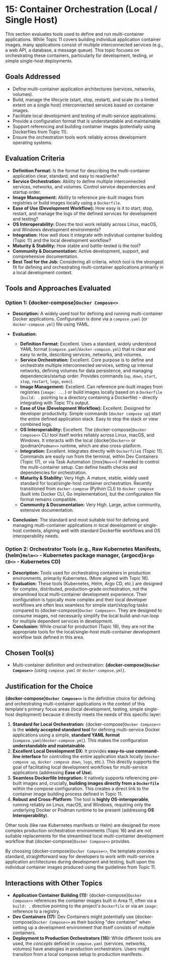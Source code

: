 # 15: Container Orchestration (Local / Single Host)

This section evaluates tools used to define and run multi-container applications. While Topic 11 covers building individual application container images, many applications consist of multiple interconnected services (e.g., a web API, a database, a message queue). This topic focuses on orchestrating these containers, particularly for development, testing, or simple single-host deployments.

## Goals Addressed

- Define multi-container application architectures (services, networks, volumes).
- Build, manage the lifecycle (start, stop, restart), and scale (to a limited extent on a single host) interconnected services based on container images.
- Facilitate local development and testing of multi-service applications.
- Provide a configuration format that is understandable and maintainable.
- Support referencing and building container images (potentially using Dockerfiles from Topic 11).
- Ensure the orchestration tools work reliably across development operating systems.

## Evaluation Criteria

- **Definition Format:** Is the format for describing the multi-container application clear, standard, and easy to read/write?
- **Service Orchestration:** Ability to define multiple interconnected services, networks, and volumes. Control service dependencies and startup order.
- **Image Management:** Ability to reference pre-built images from registries or build images locally using a `Dockerfile`.
- **Ease of Use (Development Workflow):** How easy is it to start, stop, restart, and manage the logs of the defined services for development and testing?
- **OS Interoperability:** Does the tool work reliably across Linux, macOS, and Windows development environments?
- **Integration:** How well does it integrate with individual container building (Topic 11) and the local development workflow?
- **Maturity & Stability:** How stable and battle-tested is the tool?
- **Community & Documentation:** Active development, support, and comprehensive documentation.
- **Best Tool for the Job:** Considering all criteria, which tool is the strongest fit for defining and orchestrating multi-container applications primarily in a local development context.

## Tools and Approaches Evaluated

### Option 1: {docker-compose}`Docker Compose<>`

- **Description:** A widely used tool for defining and running multi-container Docker applications. Configuration is done via a `compose.yaml` (or `docker-compose.yml`) file using YAML.
- **Evaluation:**

  - **Definition Format:** Excellent. Uses a standard, widely understood YAML format (`compose.yaml`/`docker-compose.yml`) that is clear and easy to write, describing services, networks, and volumes.
  - **Service Orchestration:** Excellent. Core purpose is to define and orchestrate multiple interconnected services, setting up internal networks, defining volumes for data persistence, and managing dependencies/startup order. Provides commands (`up`, `down`, `start`, `stop`, `restart`, `logs`, `exec`).
  - **Image Management:** Excellent. Can reference pre-built images from registries (`image: ...`) or build images locally based on a `Dockerfile` (`build: .` pointing to a directory containing a Dockerfile) – directly integrating with Topic 11's output.
  - **Ease of Use (Development Workflow):** Excellent. Designed for developer productivity. Simple commands (`docker compose up`) start the entire defined application stack. Easy to stop the stack or view combined logs.
  - **OS Interoperability:** Excellent. The {docker-compose}`Docker Compose<>` CLI tool itself works reliably across Linux, macOS, and Windows. It interacts with the local {docker}`Docker<>` or {podman}`Podman<>` runtime, which are also cross-platform.
  - **Integration:** Excellent. Integrates directly with `Dockerfile`s (Topic 11). Commands are easily run from the terminal, within Dev Containers (Topic 17), or via Task Automation ({nox}`Nox<>`) if needed to control the multi-container setup. Can define health checks and dependencies for orchestration.
  - **Maturity & Stability:** Very High. A mature, stable, widely used standard for local/single-host container orchestration. Recently transitioned from `docker-compose` (Python CLI) to `docker compose` (built into Docker CLI, Go implementation), but the configuration file format remains compatible.
  - **Community & Documentation:** Very High. Large, active community, extensive documentation.

- **Conclusion:** The standard and most suitable tool for defining and managing multi-container applications in local development or single-host contexts, aligning well with standard Dockerfile workflows and OS interoperability needs.

### Option 2: Orchestrator Tools (e.g., Raw Kubernetes Manifests, {helm}`Helm<>` - Kubernetes package manager, {argocd}`Argo CD<>` - Kubernetes CD)

- **Description:** Tools used for orchestrating containers in production environments, primarily Kubernetes. (More aligned with Topic 16).
- **Evaluation:** These tools (Kubernetes, Helm, Argo CD, etc.) are designed for complex, distributed, production-grade orchestration, not the streamlined local multi-container development experience. Their configuration is typically more complex and their local developer workflows are often less seamless for simple start/stop/log tasks compared to {docker-compose}`Docker Compose<>`. They are designed to consume images, not necessarily simplify the local build-and-run loop for multiple dependent services in development.
- **Conclusion:** While crucial for production (Topic 16), they are not the appropriate tools for the local/single-host multi-container development workflow task defined in this area.

## Chosen Tool(s)

- Multi-container definition and orchestration: **{docker-compose}`Docker Compose<>`** (using `compose.yaml` or `docker-compose.yml`).

## Justification for the Choice

**{docker-compose}`Docker Compose<>`** is the definitive choice for defining and orchestrating multi-container applications in the context of this template's primary focus areas (local development, testing, simple single-host deployment) because it directly meets the needs of this specific layer:

1.  **Standard for Local Orchestration:** {docker-compose}`Docker Compose<>` is the **widely accepted standard tool** for defining multi-service Docker applications using a simple, **standard YAML format** (`compose.yaml`/`docker-compose.yml`). This makes the configuration **understandable and maintainable**.
2.  **Excellent Local Development DX:** It provides **easy-to-use command-line interface** for controlling the entire application stack locally (`docker compose up`, `docker compose down`, `logs`, etc.). This directly supports the goal of facilitating local development workflows for multi-service applications (addressing **Ease of Use**).
3.  **Seamless Dockerfile Integration:** It natively supports referencing pre-built images and, crucially, **building images directly from a `Dockerfile`** within the compose configuration. This creates a direct link to the container image building process defined in Topic 11.
4.  **Robust and Cross-Platform:** The tool is **highly OS-interoperable**, running reliably on Linux, macOS, and Windows, requiring only the underlying Docker or Podman runtime to be present (addressing **OS Interoperability**).

Other tools (like raw Kubernetes manifests or Helm) are designed for more complex production orchestration environments (Topic 16) and are not suitable replacements for the streamlined local multi-container development workflow that {docker-compose}`Docker Compose<>` provides.

By choosing {docker-compose}`Docker Compose<>`, the template provides a standard, straightforward way for developers to work with multi-service application architectures during development and testing, built upon the individual container images produced using the guidelines from Topic 11.

## Interactions with Other Topics

- **Application Container Building (11):** {docker-compose}`Docker Compose<>` references the container images built in Area 11, often via a `build: .` directive pointing to the project's `Dockerfile` or via an `image:` reference to a registry.
- **Dev Containers (17):** Dev Containers might potentially use {docker-compose}`Docker Compose<>` as their backing "dev container" when setting up a development environment that itself consists of multiple containers.
- **Deployment to Production Orchestrators (16):** While different tools are used, the _concepts_ defined in `compose.yaml` (services, networks, volumes) have analogies in production orchestrators. Users might transition from a local compose setup to production manifests.
